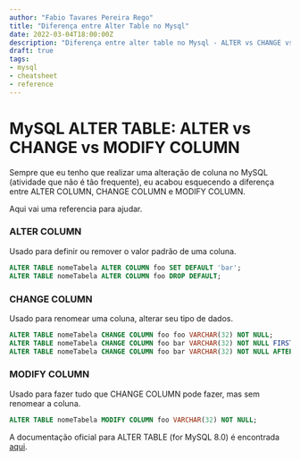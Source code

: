 ```yaml
---
author: "Fabio Tavares Pereira Rego"
title: "Diferença entre Alter Table no Mysql"
date: 2022-03-04T18:00:00Z
description: "Diferença entre alter table no Mysql - ALTER vs CHANGE vs MODIFY COLUMN"
draft: true
tags:
- mysql
- cheatsheet
- reference
---
```


# MySQL ALTER TABLE: ALTER vs CHANGE vs MODIFY COLUMN

Sempre que eu tenho que realizar uma alteração de coluna no MySQL (atividade que não é tão frequente), eu acabou esquecendo a diferença entre ALTER COLUMN, CHANGE COLUMN e MODIFY COLUMN.

Aqui vai uma referencia para ajudar.

### ALTER COLUMN
Usado para definir ou remover o valor padrão de uma coluna.
```sql
ALTER TABLE nomeTabela ALTER COLUMN foo SET DEFAULT 'bar';
ALTER TABLE nomeTabela ALTER COLUMN foo DROP DEFAULT;
```

### CHANGE COLUMN
Usado para renomear uma coluna, alterar seu tipo de dados. 
```sql
ALTER TABLE nomeTabela CHANGE COLUMN foo foo VARCHAR(32) NOT NULL;
ALTER TABLE nomeTabela CHANGE COLUMN foo bar VARCHAR(32) NOT NULL FIRST;
ALTER TABLE nomeTabela CHANGE COLUMN foo bar VARCHAR(32) NOT NULL AFTER baz;
```

### MODIFY COLUMN
Usado para fazer tudo que CHANGE COLUMN pode fazer, mas sem renomear a coluna.
```sql
ALTER TABLE nomeTabela MODIFY COLUMN foo VARCHAR(32) NOT NULL;
```
A documentação oficial para ALTER TABLE (for MySQL 8.0) é encontrada [aqui](https://dev.mysql.com/doc/refman/8.0/en/alter-table.html).
